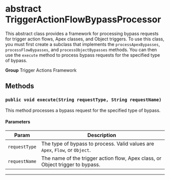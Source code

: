 # abstract TriggerActionFlowBypassProcessor

This abstract class provides a framework for processing bypass requests for
trigger action flows, Apex classes, and Object triggers.
To use this class, you must first create a subclass that implements the
`processApexBypasses`, `processFlowBypasses`, and `processObjectBypasses` methods.
You can then use the `execute` method to process bypass requests for the specified
 type of bypass.


**Group** Trigger Actions Framework

## Methods
### `public void execute(String requestType, String requestName)`

This method processes a bypass request for the specified type of bypass.

#### Parameters

|Param|Description|
|---|---|
|`requestType`|The type of bypass to process. Valid values are `Apex`, `Flow`, or `Object`.|
|`requestName`|The name of the trigger action flow, Apex class, or Object trigger to bypass.|

---
